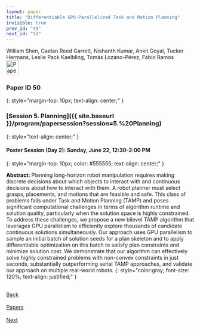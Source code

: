 ```yaml
---
layout: paper
title: "Differentiable GPU-Parallelized Task and Motion Planning"
invisible: true
prev_id: "49"
next_id: "51"
---
```

<div class="paper-authors">
  <div class="paper-author-box">
    <div class="paper-author-name">William Shen, Caelan Reed Garrett, Nishanth Kumar, Ankit Goyal, Tucker Hermans, Leslie Pack Kaelbling, Tomás Lozano-Pérez, Fabio Ramos</div>
    <div class="paper-author-uni"></div>
  </div>
</div>

<div class="paper-pdf">
  <div>
    <a href="https://www.roboticsproceedings.org/rss21/p050.pdf" title="Download PDF" target="_blank">
      <img src="{{ site.baseurl }}/images/paper_link_cardinal_red.png" alt="Paper PDF" width="33" height="40" />
    </a>
  </div>
</div>

### Paper ID 50
{: style="margin-top: 10px; text-align: center;" }

### [Session 5. Planning]({{ site.baseurl }}/program/papersession?session=5.%20Planning)
{: style="text-align: center;" }

#### Poster Session (Day 2): Sunday, June 22, 12:30-2:00 PM
{: style="margin-top: 10px; color: #555555; text-align: center;" }

<b style="color: black;">Abstract: </b>Planning long-horizon robot manipulation requires making discrete decisions about which objects to interact with and continuous decisions about how to interact with them. A robot planner must select grasps, placements, and motions that are feasible and safe. This class of problems falls under Task and Motion Planning (TAMP) and poses significant computational challenges in terms of algorithm runtime and solution quality, particularly when the solution space is highly constrained. To address these challenges, we propose a new bilevel TAMP algorithm that leverages GPU parallelism to efficiently explore thousands of candidate continuous solutions simultaneously. Our approach uses GPU parallelism to sample an initial batch of solution seeds for a plan skeleton and to apply differentiable optimization on this batch to satisfy plan constraints and minimize solution cost. We demonstrate that our algorithm can effectively solve highly constrained problems with non-convex constraints in just seconds, substantially outperforming serial TAMP approaches, and validate our approach on multiple real-world robots.
{: style="color:gray; font-size: 120%; text-align: justified;" }

<div class="paper-menu">
  <div class="paper-menu-inner">
    <a href="{{ site.baseurl }}/program/papers/49/" title="Previous Paper">
            <div class="paper-menu-icon">
                <i class="fas fa-arrow-left"></i><br>
                <span class="paper-menu-label">Back</span>
            </div>
        </a>
    <a href="{{ site.baseurl }}/program/papers" title="All Papers">
      <div class="paper-menu-icon">
        <i class="fas fa-list"></i><br>
        <span class="paper-menu-label">Papers</span>
      </div>
    </a>
    <a href="{{ site.baseurl }}/program/papers/51/" title="Next Paper">
            <div class="paper-menu-icon">
                <i class="fas fa-arrow-right"></i><br>
                <span class="paper-menu-label">Next</span>
            </div>
        </a>
  </div>
</div>
